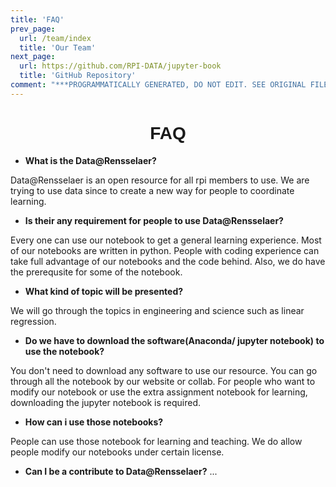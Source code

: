 ```yaml
---
title: 'FAQ'
prev_page:
  url: /team/index
  title: 'Our Team'
next_page:
  url: https://github.com/RPI-DATA/jupyter-book
  title: 'GitHub Repository'
comment: "***PROGRAMMATICALLY GENERATED, DO NOT EDIT. SEE ORIGINAL FILES IN /content***"
---
```

<h1 style="font-family: Verdana, Geneva, sans-serif; text-align:center;">FAQ</h1>

* **What is the Data@Rensselaer?**
 
 Data@Rensselaer is an open resource for all rpi members to use. We are trying to use data since to create a new way for people to coordinate learning. 

* **Is their any requirement for people to use Data@Rensselaer?**

Every one can use our notebook to get a general learning experience. Most of our notebooks are written in python. People with coding experience can take full advantage of our notebooks and the code behind. Also, we do have the prerequsite for some of the notebook. 

* **What kind of topic will be presented?**

We will go through the topics in engineering and science such as linear regression.

* **Do we have to download the software(Anaconda/ jupyter notebook) to use the notebook?**

You don't need to download any software to use our resource. You can go through all the notebook by our website or collab. For people who want to modify our notebook or use the extra assignment notebook for learning, downloading the jupyter notebook is required. 

* **How can i use those notebooks?**

People can use those notebook for learning and teaching. We do allow people modify our notebooks under certain license. 

* **Can I be a contribute to Data@Rensselaer?**
 ...